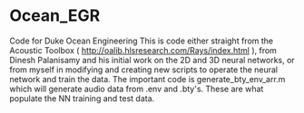 # Ocean_EGR
Code for Duke Ocean Engineering
This is code either straight from the Acoustic Toolbox ( http://oalib.hlsresearch.com/Rays/index.html ), 
from Dinesh Palanisamy and his initial work on the 2D and 3D neural networks, or from myself in modifying
and creating new scripts to operate the neural network and train the data.
The important code is generate_bty_env_arr.m which will generate audio data from .env and .bty's. These are what populate the NN training and test data.
